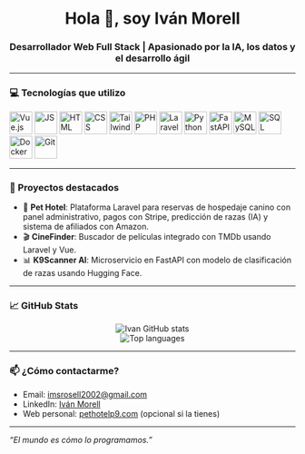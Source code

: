 <h1 align="center">Hola 👋, soy Iván Morell</h1>
<h3 align="center">Desarrollador Web Full Stack | Apasionado por la IA, los datos y el desarrollo ágil</h3>

---

### 💻 Tecnologías que utilizo

<p align="left">
  <!-- Frontend -->
  <img src="https://cdn.jsdelivr.net/gh/devicons/devicon/icons/vuejs/vuejs-original.svg" alt="Vue.js" width="40" />
  <img src="https://cdn.jsdelivr.net/gh/devicons/devicon/icons/javascript/javascript-original.svg" alt="JS" width="40" />
  <img src="https://cdn.jsdelivr.net/gh/devicons/devicon/icons/html5/html5-original.svg" alt="HTML" width="40"/>
  <img src="https://cdn.jsdelivr.net/gh/devicons/devicon/icons/css3/css3-original.svg" alt="CSS" width="40"/>
  <img src="https://cdn.jsdelivr.net/gh/devicons/devicon/icons/tailwindcss/tailwindcss-plain.svg" alt="Tailwind" width="40"/>

  <!-- Backend -->
  <img src="https://cdn.jsdelivr.net/gh/devicons/devicon/icons/php/php-original.svg" alt="PHP" width="40"/>
  <img src="https://cdn.jsdelivr.net/gh/devicons/devicon/icons/laravel/laravel-plain.svg" alt="Laravel" width="40"/>
  <img src="https://cdn.jsdelivr.net/gh/devicons/devicon/icons/python/python-original.svg" alt="Python" width="40"/>
  <img src="https://cdn.jsdelivr.net/gh/devicons/devicon/icons/fastapi/fastapi-original.svg" alt="FastAPI" width="40"/>

  <!-- DBs -->
  <img src="https://cdn.jsdelivr.net/gh/devicons/devicon/icons/mysql/mysql-original.svg" alt="MySQL" width="40"/>
  <img src="https://cdn.jsdelivr.net/gh/devicons/devicon/icons/sqlite/sqlite-original.svg" alt="SQL Server" width="40"/>

  <!-- DevOps -->
  <img src="https://cdn.jsdelivr.net/gh/devicons/devicon/icons/docker/docker-original.svg" alt="Docker" width="40"/>
  <img src="https://cdn.jsdelivr.net/gh/devicons/devicon/icons/git/git-original.svg" alt="Git" width="40"/>
</p>

---

### 🚀 Proyectos destacados

- 🐶 **Pet Hotel**: Plataforma Laravel para reservas de hospedaje canino con panel administrativo, pagos con Stripe, predicción de razas (IA) y sistema de afiliados con Amazon.
- 🎬 **CineFinder**: Buscador de películas integrado con TMDb usando Laravel y Vue.
- 📊 **K9Scanner AI**: Microservicio en FastAPI con modelo de clasificación de razas usando Hugging Face.

---

### 📈 GitHub Stats

<p align="center">
  <img src="https://github-readme-stats.vercel.app/api?username=IvanMorell&show_icons=true&theme=radical" alt="Ivan GitHub stats"/>
  <br />
  <img src="https://github-readme-stats.vercel.app/api/top-langs/?username=IvanMorell&layout=compact&theme=radical" alt="Top languages" />
</p>

---

### 📫 ¿Cómo contactarme?

- Email: imsrosell2002@gmail.com  
- LinkedIn: [Iván Morell](https://www.linkedin.com/in/ivan-morell/)  
- Web personal: [pethotelp9.com](https://pethotelp9.com) (opcional si la tienes)

---

_“El mundo es cómo lo programamos.”_

